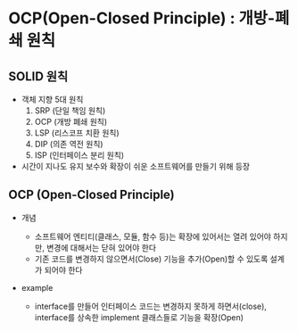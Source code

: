 # OCP(Open-Closed Principle) : 개방-폐쇄 원칙

## SOLID 원칙

- 객체 지향 5대 원칙
    1. SRP (단일 책임 원칙)
    2. OCP (개방 폐쇄 원칙)
    3. LSP (리스코프 치환 원칙)
    4. DIP (의존 역전 원칙)
    5. ISP (인터페이스 분리 원칙)
- 시간이 지나도 유지 보수와 확장이 쉬운 소프트웨어를 만들기 위해 등장

## OCP (Open-Closed Principle)

- 개념
    - 소프트웨어 엔티티(클래스, 모듈, 함수 등)는 확장에 있어서는 열려 있어야 하지만, 변경에 대해서는 닫혀 있어야 한다
    - 기존 코드를 변경하지 않으면서(Close) 기능을 추가(Open)할 수 있도록 설계가 되어야 한다

- example
    - interface를 만들어 인터페이스 코드는 변경하지 못하게 하면서(close), interface를 상속한 implement 클래스들로 기능을 확장(Open)